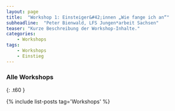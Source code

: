 ```yaml
---
layout: page
title:  "Workshop 1: Einsteiger&#42;innen „Wie fange ich an“"
subheadline:  "Peter Bienwald, LFS Jungen*arbeit Sachsen"
teaser: "Kurze Beschreibung der Workshop-Inhalte."
categories:
    - Workshops
tags:
    - Workshops
    - Einstieg
---
```

<!--more-->


### Alle Workshops 
{: .t60 }

{% include list-posts tag='Workshops' %}
